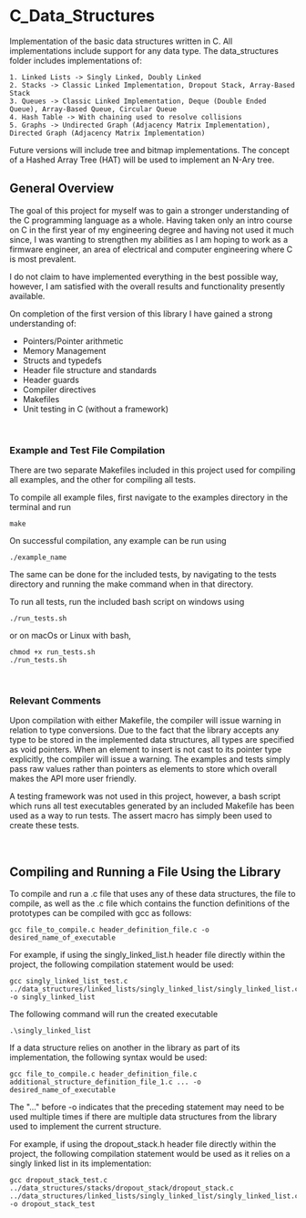 # C_Data_Structures

Implementation of the basic data structures written in C. All implementations include support for any data type.
The data_structures folder includes implementations of:

    1. Linked Lists -> Singly Linked, Doubly Linked
    2. Stacks -> Classic Linked Implementation, Dropout Stack, Array-Based Stack
    3. Queues -> Classic Linked Implementation, Deque (Double Ended Queue), Array-Based Queue, Circular Queue
    4. Hash Table -> With chaining used to resolve collisions
    5. Graphs -> Undirected Graph (Adjacency Matrix Implementation), Directed Graph (Adjacency Matrix Implementation)

Future versions will include tree and bitmap implementations. The concept of a Hashed Array Tree (HAT) will be used to implement an N-Ary tree.

## General Overview

The goal of this project for myself was to gain a stronger understanding of the C programming language as a whole. Having taken only an intro course on C in the first year of my engineering degree and having not used it much since, I was wanting to strengthen my abilities as I am hoping to work as a firmware engineer, an area of electrical and computer engineering where C is most prevalent.

I do not claim to have implemented everything in the best possible way, however, I am satisfied with the overall results and functionality presently available.

On completion of the first version of this library I have gained a strong understanding of:

- Pointers/Pointer arithmetic
- Memory Management
- Structs and typedefs
- Header file structure and standards
- Header guards
- Compiler directives
- Makefiles
- Unit testing in C (without a framework)

<br>

### Example and Test File Compilation

There are two separate Makefiles included in this project used for compiling all examples, and the other for compiling all tests.

To compile all example files, first navigate to the examples directory in the terminal and run

    make

On successful compilation, any example can be run using

    ./example_name

The same can be done for the included tests, by navigating to the tests directory and running the make command when in that directory.

To run all tests, run the included bash script on windows using

    ./run_tests.sh

or on macOs or Linux with bash,

    chmod +x run_tests.sh
    ./run_tests.sh

<br>

### Relevant Comments

Upon compilation with either Makefile, the compiler will issue warning in relation to type conversions. Due to the fact that the library accepts any type to be stored in the implemented data structures, all types are specified as void pointers. When an element to insert is not cast to its pointer type explicitly, the compiler will issue a warning. The examples and tests simply pass raw values rather than pointers as elements to store which overall makes the API more user friendly.

A testing framework was not used in this project, however, a bash script which runs all test executables generated by an included Makefile has been used as a way to run tests. The assert macro has simply been used to create these tests.

<br>

## Compiling and Running a File Using the Library

To compile and run a .c file that uses any of these data structures, the file to compile, as well as the .c file which contains the function definitions of the prototypes can be compiled with gcc as follows:

    gcc file_to_compile.c header_definition_file.c -o desired_name_of_executable

For example, if using the singly_linked_list.h header file directly within the project, the following compilation statement would be used:

    gcc singly_linked_list_test.c ../data_structures/linked_lists/singly_linked_list/singly_linked_list.c -o singly_linked_list

The following command will run the created executable

    .\singly_linked_list

If a data structure relies on another in the library as part of its implementation, the following syntax would be used:

    gcc file_to_compile.c header_definition_file.c additional_structure_definition_file_1.c ... -o desired_name_of_executable

The "..." before -o indicates that the preceding statement may need to be used multiple times if there are multiple data structures from the library used to implement the current structure.

For example, if using the dropout_stack.h header file directly within the project, the following compilation statement would be used as it relies on a singly linked list in its implementation:

    gcc dropout_stack_test.c ../data_structures/stacks/dropout_stack/dropout_stack.c ../data_structures/linked_lists/singly_linked_list/singly_linked_list.c -o dropout_stack_test
